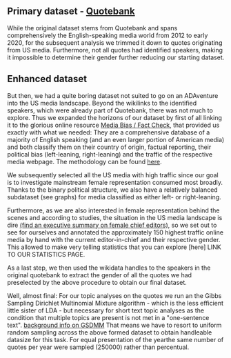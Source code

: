 <!-- ---
layout: post
title: "DATA"
# subtitle: "because they lacked opposable thumbs and the brainpower to build a space program."
background: '/img/gender-data-gap-davos.jpg'
--- -->

## Primary dataset - [Quotebank](https://quotebank.dlab.tools/)

While the original dataset stems from Quotebank and spans comprehensively the English-speaking media world from 2012 to early 2020, for the subsequent analysis we trimmed it down to quotes originating from US media. Furthermore, not all quotes had identified speakers, making it impossible to determine their gender further reducing our starting dataset.

## Enhanced dataset

But then, we had a quite boring dataset not suited to go on an ADAventure into the US media landscape. Beyond the wikilinks to the identified speakers, which were already part of Quotebank, there was not much to explore. Thus we expanded the horizons of our dataset by first of all linking it to the glorious online resource [Media Bias / Fact Check](https://mediabiasfactcheck.com/), that provided us exactly with what we needed: They are a comprehensive database of a majority of English speaking (and an even larger portion of American media) and both classify them on their country of origin, factual reporting, their political bias (left-leaning, right-leaning) and the traffic of the respective media webpage. The methodology can be found [here](https://mediabiasfactcheck.com/methodology/).

We subsequently selected all the US media with high traffic since our goal is to investigate mainstream female representation consumed most broadly. Thanks to the binary political structure, we also have a relatively balanced subdataset (see graphs) for media classified as either left- or right-leaning. 

Furthermore, as we are also interested in female representation behind the scenes and according to studies, the situation in the US media landscape is dire [(find an executive summary on female chief editors)](https://womensmediacenter.com/reports/the-status-of-women-in-u-s-media-2019), so we set out to see for ourselves and annotated the approximately 150 highest traffic online media by hand with the current editor-in-chief and their respective gender. This allowed to make very telling statistics that you can explore [here] LINK TO OUR STATISTICS PAGE.

As a last step, we then used the wikidata handles to the speakers in the original quotebank to extract the gender of all the quotes we had preselected by the above procedure to obtain our final dataset.

Well, almost final: For our topic analyses on the quotes we run an the Gibbs Sampling Dirichlet Multinomial Mixture algorithm - which is the less efficient little sister of LDA - but necessary for short text topic analyses as the condition that multiple topics are present is not met in a "one-sentence text". [background info on GSDMM](https://towardsdatascience.com/short-text-topic-modelling-lda-vs-gsdmm-20f1db742e14) That means we have to resort to uniform random sampling across the above formed dataset to obtain handleable datasize for this task. For equal presentation of the yearthe same number of quotes per year were sampled (250000) rather than percentual. 
